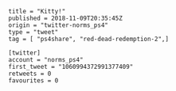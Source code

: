 ```
title = "Kitty!"
published = 2018-11-09T20:35:45Z
origin = "twitter-norms_ps4"
type = "tweet"
tag = [ "ps4share", "red-dead-redemption-2",]

[twitter]
account = "norms_ps4"
first_tweet = "1060994372991377409"
retweets = 0
favourites = 0
```

<p class='image'><img src='https://mnf.m17s.net/2018/11/09/DrlowbkWsAEmVif.jpg' alt=''></p>

